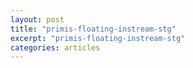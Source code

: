 ```yaml
---
layout: post
title: "primis-floating-instream-stg"
excerpt: "primis-floating-instream-stg"
categories: articles
---
```

<div class="apester-media" data-media-id="5eb846bc90c52c43d4d4c6fe" height="350"></div><script async src="https://static.stg.apester.com/js/sdk/latest/apester-sdk.js"></script>
<br>
<div class="apester-media" data-media-id="5eb80afe90c52c1c65d4c6e3" height="512"></div><script async src="https://static.stg.apester.com/js/sdk/latest/apester-sdk.js"></script>
